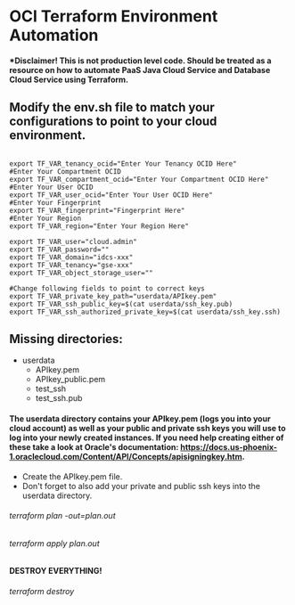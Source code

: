 # OCI Terraform Environment Automation 

#### *Disclaimer! This is not production level code. Should be treated as a resource on how to automate PaaS Java Cloud Service and Database Cloud Service using Terraform. 

## Modify the env.sh file to match your configurations to point to your cloud environment. 

```#Enter Your Tenancy OCID

export TF_VAR_tenancy_ocid="Enter Your Tenancy OCID Here"
#Enter Your Compartment OCID
export TF_VAR_compartment_ocid="Enter Your Compartment OCID Here"
#Enter Your User OCID
export TF_VAR_user_ocid="Enter Your User OCID Here"
#Enter Your Fingerprint
export TF_VAR_fingerprint="Fingerprint Here"
#Enter Your Region
export TF_VAR_region="Enter Your Region Here"

export TF_VAR_user="cloud.admin"
export TF_VAR_password=""
export TF_VAR_domain="idcs-xxx"
export TF_VAR_tenancy="gse-xxx"
export TF_VAR_object_storage_user=""

#Change following fields to point to correct keys
export TF_VAR_private_key_path="userdata/APIkey.pem"
export TF_VAR_ssh_public_key=$(cat userdata/ssh_key.pub)
export TF_VAR_ssh_authorized_private_key=$(cat userdata/ssh_key.ssh)
```
  
## Missing directories:
  * userdata
    - APIkey.pem
    - APIkey_public.pem
    - test_ssh
    - test_ssh.pub

#### The userdata directory contains your APIkey.pem (logs you into your cloud account) as well as your public and private ssh keys you will use to log into your newly created instances. If you need help creating either of these take a look at Oracle's documentation: https://docs.us-phoenix-1.oraclecloud.com/Content/API/Concepts/apisigningkey.htm.
  * Create the APIkey.pem file. 
  * Don't forget to also add your private and public ssh keys into the userdata directory.

###### terraform plan -out=plan.out
###### terraform apply plan.out

#### DESTROY EVERYTHING!

###### terraform destroy 
